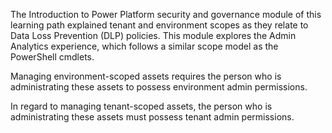 The Introduction to Power Platform security and governance module
of this learning path explained tenant and environment scopes as
they relate to Data Loss Prevention (DLP) policies. This module explores the Admin Analytics
experience, which follows a similar scope model as the PowerShell cmdlets.

Managing environment-scoped assets requires the person who is administrating
these assets to possess environment admin permissions.

In regard to managing tenant-scoped assets, the person who is
administrating these assets must possess tenant admin permissions.
